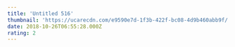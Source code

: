 ```yaml
---
title: 'Untitled 516'
thumbnail: 'https://ucarecdn.com/e9590e7d-1f3b-422f-bc08-4d9b460abb9f/'
date: 2018-10-26T06:55:28.000Z
rating: 2
---
```


